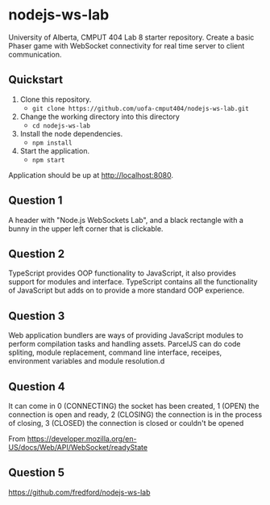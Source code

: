 # nodejs-ws-lab

University of Alberta, CMPUT 404 Lab 8 starter repository. Create a basic Phaser
game with WebSocket connectivity for real time server to client communication.

## Quickstart

1. Clone this repository.
   - `git clone https://github.com/uofa-cmput404/nodejs-ws-lab.git`
2. Change the working directory into this directory
   - `cd nodejs-ws-lab`
3. Install the node dependencies.
   - `npm install`
4. Start the application.
   - `npm start`

Application should be up at [http://localhost:8080](http://localhost:8080).

## Question 1

A header with "Node.js WebSockets Lab", and a black rectangle with a bunny in the upper left corner that is clickable.

## Question 2

TypeScript provides OOP functionality to JavaScript, it also provides support for modules and interface. TypeScript contains all the functionality of JavaScript but adds on to provide a more standard OOP experience.

## Question 3

Web application bundlers are ways of providing JavaScript modules to perform compilation tasks and handling assets. ParcelJS can do code spliting, module replacement, command line interface, receipes, environment variables and module resolution.d

## Question 4

It can come in 0 (CONNECTING) the socket has been created, 1 (OPEN) the connection is open and ready, 2 (CLOSING) the connection is in the process of closing, 3 (CLOSED) the connection is closed or couldn't be opened

From https://developer.mozilla.org/en-US/docs/Web/API/WebSocket/readyState

## Question 5

https://github.com/fredford/nodejs-ws-lab
